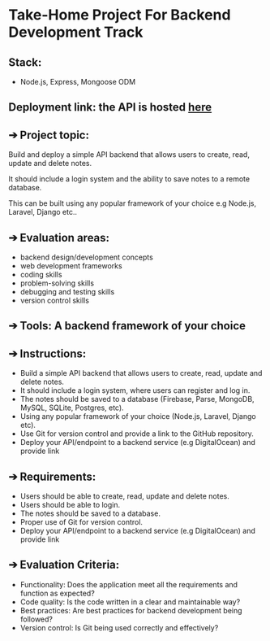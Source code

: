 # Take-Home Project For Backend Development Track
## Stack:
 - Node.js, Express, Mongoose ODM
## Deployment link: the API is hosted [here](https://github.com/dipo-jaiye)

## ➔ Project topic:
Build and deploy a simple API backend that allows users to create, read, update and delete notes.

It should include a login system and the ability to save notes to a remote database.

This can be built using any popular framework of your choice e.g Node.js, Laravel, Django etc..

## ➔ Evaluation areas:
- backend design/development concepts
- web development frameworks
- coding skills
- problem-solving skills
- debugging and testing skills
- version control skills

## ➔ Tools: A backend framework of your choice

## ➔ Instructions:
* Build a simple API backend that allows users to create, read, update and delete notes.
* It should include a login system, where users can register and log in.
* The notes should be saved to a database (Firebase, Parse, MongoDB, MySQL, SQLite, Postgres, etc).
* Using any popular framework of your choice (Node.js, Laravel, Django etc).
* Use Git for version control and provide a link to the GitHub repository.
* Deploy your API/endpoint to a backend service (e.g DigitalOcean) and provide link

## ➔ Requirements:
* Users should be able to create, read, update and delete notes.
* Users should be able to login.
* The notes should be saved to a database.
* Proper use of Git for version control.
* Deploy your API/endpoint to a backend service (e.g DigitalOcean) and provide link

## ➔ Evaluation Criteria:
* Functionality: Does the application meet all the requirements and function as expected?
* Code quality: Is the code written in a clear and maintainable way?
* Best practices: Are best practices for backend development being followed?
* Version control: Is Git being used correctly and effectively?